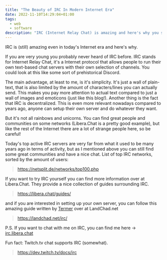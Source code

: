 ```yaml
---
title: "The Beauty of IRC In Modern Internet Era"
date: 2022-11-10T14:29:04+01:00
tags:
  - web
  - software
description: "IRC (Internet Relay Chat) is amazing and here's why you should use it as well."
---
```


IRC is (still) amazing even in today's Internet era and here's why.

If you are very young you probably never heard of IRC before. IRC stands for Internet Relay Chat, it's a Internet protocol that allows people to run their own text-based chat servers with their own selection of channels. You could look at this like some sort of prehistorical Discord.

The main advantage, at least to me, is it's simplicity. It's just a wall of plain-text, that is also limited by the amount of characters/lines you can actually send. This makes you pay more attention to actual text compared to just a wall of images and emoticons (just like this blog!). Another thing is the fact that IRC is decentralized. This is even more relevant nowadays compared to years ago, anyone can setup their own server and do whatever they want.

But it's not all rainbows and unicorns. You can find great people and communities on some networks (Libera.Chat is a pretty good example), but like the rest of the Internet there are a lot of strange people here, so be careful!

Today's top active IRC servers are very far from what it used to be many years ago in terms of activity, but as I mentioned above you can still find some great communities and have a nice chat. List of top IRC networks, sorted by the amount of users:

> https://netsplit.de/networks/top100.php

If you want to try IRC yourself you can find more information over at Libera.Chat. They provide a nice collection of guides surrounding IRC.

> https://libera.chat/guides/

and if you are interested in setting up your own server, you can follow this amazing guide written by [Termer](https://termer.net) over at LandChad.net

> https://landchad.net/irc/

P.S. If you want to chat with me on IRC, you can find me here -> [irc.libera.chat](ircs://irc.libera.chat/xaizone)

Fun fact: Twitch.tv chat supports IRC (somewhat).

> https://dev.twitch.tv/docs/irc